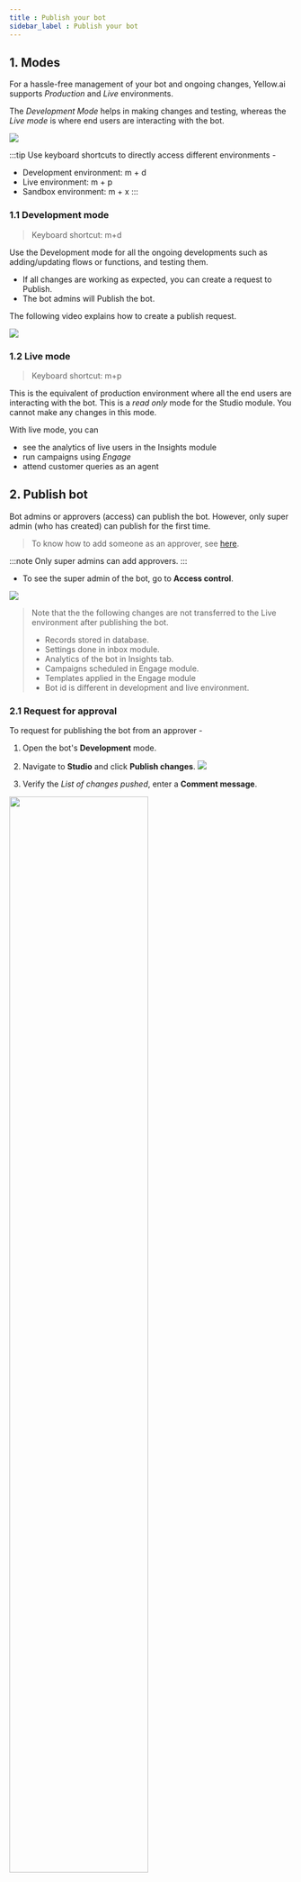 ```yaml
---
title : Publish your bot
sidebar_label : Publish your bot
---
```


## 1. Modes

For a hassle-free management of your bot and ongoing changes, Yellow.ai supports *Production* and *Live* environments. 

The *Development Mode* helps in making changes and testing, whereas the *Live mode* is where end users are interacting with the bot.

![](https://i.imgur.com/zZS1e4X.png)


:::tip
Use keyboard shortcuts to directly access different environments -
* Development environment: m + d
* Live environment: m + p
* Sandbox environment: m + x
:::

### 1.1 Development mode 

> Keyboard shortcut: m+d

Use the Development mode for all the ongoing developments such as adding/updating flows or functions, and testing them. 
* If all changes are working as expected, you can create a request to Publish. 
* The bot admins will Publish the bot. 

The following video explains how to create a publish request. 

![](https://i.imgur.com/NcNBztP.gif)


### 1.2 Live mode 

> Keyboard shortcut: m+p

This is the equivalent of production environment where all the end users are interacting with the bot. This is a *read only* mode for the Studio module. You cannot make any changes in this mode. 

With live mode, you can 
* see the analytics of live users in the Insights module
* run campaigns using *Engage* 
* attend customer queries as an agent 

## 2. Publish bot


Bot admins or approvers (access) can publish the bot. However, only super admin (who has created) can publish for the first time.

> To know how to add someone as an approver, see [here](https://docs.yellow.ai/docs/platform_concepts/configurations/access-management). 

:::note 
Only super admins can add approvers.
:::

* To see the super admin of the bot, go to **Access control**.


![](https://i.imgur.com/gd7yn1Q.png)

> Note that the the following changes are not transferred to the Live environment after publishing the bot.
> * Records stored in database.
> * Settings done in inbox module.
> * Analytics of the bot in Insights tab.
> * Campaigns scheduled in Engage module.
> * Templates applied in the Engage module
> * Bot id is different in development and live environment.



### 2.1 Request for approval

To request for publishing the bot from an approver -

1. Open the bot's **Development** mode.
2. Navigate to **Studio** and click **Publish changes**. 
![](https://i.imgur.com/KpPExXP.jpg)

3. Verify the *List of changes pushed*, enter a **Comment message**.
<img src="https://i.imgur.com/Vw2K047.png" width="70%"/>

4. Click **Publish**. You will see the *Publish approval awaited* status until the bot is published.


<img src="https://i.imgur.com/KP1Z06P.jpg"/>






### 2.2 Approve request & publish bot

When someone raises a publish request, the super admin and approvers will receive an email with subject line *Approval needed to publish Assistant : <YOUR_BOT_NAME>*

Before approving
* Make sure the bot is working as expected in the development environment. You can test all the functionalities before approving.
* The bot is trained with correct intents.

To publish the bot follow these steps -

:::note
If you see the publish button is disabled and it says that bot is in read-only mode, make sure all the previous publish requests are approved and published.
:::

When someone raises a publish request, the super admin and approvers will receive an email with subject line *Approval needed to publish Assistant : <YOUR_BOT_NAME>*

1. Open the email and click on **Check publish request**. It will redirect you to the bot approval page.
![](https://i.imgur.com/2P0Muuy.png)

2. Click in the Profile drop-down > **Take actions**, and navigate to the **Bot approval** tab
![](https://i.imgur.com/fWqYPzH.png)

3. Click **Approve**.

4. Verify all the items mentioned in the checklist and select each checkbox post completing.
<img src="https://i.imgur.com/FT5KrCR.png" width="70%"/>

5. Click **Approvre** to confirm approval.


When the bot is published successfully, the admins and approvers of the bot receive an email with the subject line *Assistant : <BOT_NAME> has been approved* with the name of the user who published it.
![](https://i.imgur.com/tcdvurC.png)


